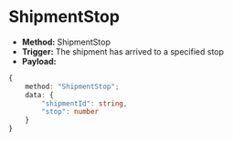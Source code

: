 # ShipmentStop

* **Method:** ShipmentStop
* **Trigger:** The shipment has arrived to a specified stop
* **Payload:**

```typescript
{
    method: "ShipmentStop";
    data: {
        "shipmentId": string,
        "stop": number
    }
}
```
